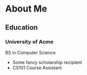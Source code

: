 # About Me

## Education

### University of Acme
BS in Computer Science 

- Some fancy scholarship recipient
- CS101 Course Assistant

